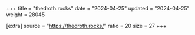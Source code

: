 +++
title = "thedroth.rocks"
date = "2024-04-25"
updated = "2024-04-25"
weight = 28045

[extra]
source = "https://thedroth.rocks/"
ratio = 20
size = 27
+++
